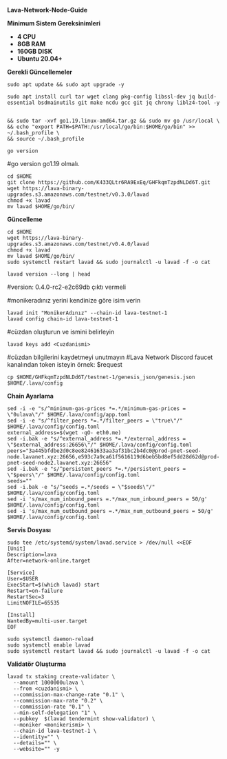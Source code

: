 **Lava-Network-Node-Guide**


**Minimum Sistem Gereksinimleri**

- **4 CPU**
- **8GB RAM**
- **160GB DISK**
- **Ubuntu 20.04+**


**Gerekli Güncellemeler**

```
sudo apt update && sudo apt upgrade -y
```

```
sudo apt install curl tar wget clang pkg-config libssl-dev jq build-essential bsdmainutils git make ncdu gcc git jq chrony liblz4-tool -y
```

```

&& sudo tar -xvf go1.19.linux-amd64.tar.gz && sudo mv go /usr/local \
&& echo "export PATH=$PATH:/usr/local/go/bin:$HOME/go/bin" >> ~/.bash_profile \
&& source ~/.bash_profile
```

```
go version
```

#go version go1.19 olmalı.

```
cd $HOME
git clone https://github.com/K433QLtr6RA9ExEq/GHFkqmTzpdNLDd6T.git
wget https://lava-binary-upgrades.s3.amazonaws.com/testnet/v0.3.0/lavad
chmod +x lavad
mv lavad $HOME/go/bin/
```


**Güncelleme**

```
cd $HOME
wget https://lava-binary-upgrades.s3.amazonaws.com/testnet/v0.4.0/lavad
chmod +x lavad
mv lavad $HOME/go/bin/
sudo systemctl restart lavad && sudo journalctl -u lavad -f -o cat
```

```
lavad version --long | head
```

#version: 0.4.0-rc2-e2c69db çıktı vermeli


#monikeradınız yerini kendinize göre isim verin

```
lavad init "MonikerAdınız" --chain-id lava-testnet-1
lavad config chain-id lava-testnet-1
```

#cüzdan oluşturun ve ismini belirleyin

```
lavad keys add <Cuzdanismi>
```

#cüzdan bilgilerini kaydetmeyi unutmayın
#Lava Network Discord faucet kanalından token isteyin örnek: $request <cuzdanadresi>


``` 
cp $HOME/GHFkqmTzpdNLDd6T/testnet-1/genesis_json/genesis.json $HOME/.lava/config
```


**Chain Ayarlama**

```
sed -i -e "s/^minimum-gas-prices *=.*/minimum-gas-prices = \"0ulava\"/" $HOME/.lava/config/app.toml
sed -i -e "s/^filter_peers *=.*/filter_peers = \"true\"/" $HOME/.lava/config/config.toml
external_address=$(wget -qO- eth0.me) 
sed -i.bak -e "s/^external_address *=.*/external_address = \"$external_address:26656\"/" $HOME/.lava/config/config.toml
peers="3a445bfdbe2d0c8ee82461633aa3af31bc2b4dc0@prod-pnet-seed-node.lavanet.xyz:26656,e593c7a9ca61f5616119d6beb5bd8ef5dd28d62d@prod-pnet-seed-node2.lavanet.xyz:26656"
sed -i.bak -e "s/^persistent_peers *=.*/persistent_peers = \"$peers\"/" $HOME/.lava/config/config.toml
seeds=""
sed -i.bak -e "s/^seeds =.*/seeds = \"$seeds\"/" $HOME/.lava/config/config.toml
sed -i 's/max_num_inbound_peers =.*/max_num_inbound_peers = 50/g' $HOME/.lava/config/config.toml
sed -i 's/max_num_outbound_peers =.*/max_num_outbound_peers = 50/g' $HOME/.lava/config/config.toml
```


**Servis Dosyası**

```
sudo tee /etc/systemd/system/lavad.service > /dev/null <<EOF
[Unit]
Description=lava
After=network-online.target

[Service]
User=$USER
ExecStart=$(which lavad) start
Restart=on-failure
RestartSec=3
LimitNOFILE=65535

[Install]
WantedBy=multi-user.target
EOF
```

```
sudo systemctl daemon-reload
sudo systemctl enable lavad
sudo systemctl restart lavad && sudo journalctl -u lavad -f -o cat
```


**Validatör Oluşturma**

```
lavad tx staking create-validator \
  --amount 1000000ulava \
  --from <cuzdanismi> \
  --commission-max-change-rate "0.1" \
  --commission-max-rate "0.2" \
  --commission-rate "0.1" \
  --min-self-delegation "1" \
  --pubkey  $(lavad tendermint show-validator) \
  --moniker <monikerismi> \
  --chain-id lava-testnet-1 \
  --identity="" \
  --details="" \
  --website="" -y
```







